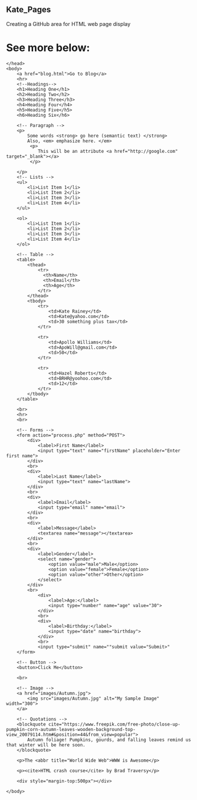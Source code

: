## Kate_Pages

Creating a GitHub area for HTML web page display

# See more below:

<!DOCTYPE html>
<html>
    <head>
        <title>HTML Cheat Sheet</title>

    </head>
    <body> 
        <a href="blog.html">Go to Blog</a>
        <hr>
        <!--Headings-->
        <h1>Heading One</h1>
        <h2>Heading Two</h2>
        <h3>Heading Three</h3>
        <h4>Heading Four</h4>
        <h5>Heading Five</h5>
        <h6>Heading Six</h6>

        <!-- Paragraph -->
        <p>
            Some words <strong> go here (semantic text) </strong>
            Also, <em> emphasize here. </em>
             <p>
                This will be an attribute <a href="http://google.com" target="_blank"></a>
             </p>

        </p>
        <!-- Lists -->
        <ul>
            <li>List Item 1</li>
            <li>List Item 2</li>
            <li>List Item 3</li>
            <li>List Item 4</li>
        </ul>

        <ol> 
            <li>List Item 1</li>
            <li>List Item 2</li>
            <li>List Item 3</li>
            <li>List Item 4</li>
        </ol>
        
        <!-- Table -->
        <table>
            <thead>
                <tr>
                  <th>Name</th>
                  <th>Email</th> 
                  <th>Age</th> 
                </tr>
            </thead>
            <tbody>
                <tr>
                    <td>Kate Rainey</td>
                    <td>Kate@yahoo.com</td>
                    <td>30 something plus tax</td>
                </tr>

                <tr>
                    <td>Apollo Williams</td>
                    <td>ApoWill@gmail.com</td>
                    <td>50</td>
                </tr>

                <tr>
                    <td>Hazel Roberts</td>
                    <td>BRHR@yoohoo.com</td>
                    <td>12</td>
                </tr>
            </tbody>
        </table>

        <br>
        <hr>
        <br>

        <!-- Forms -->
        <form action="process.php" method="POST">
            <div>
                <label>First Name</label>
                <input type="text" name="firstName" placeholder="Enter first name">
            </div>
            <br>
            <div>
                <label>Last Name</label>
                <input type="text" name="lastName">
            </div>
            <br>
            <div>
                <label>Email</label>
                <input type="email" name="email">
            </div>
            <br>
            <div>
                <label>Message</label>
                <textarea name="message"></textarea>
            </div>
            <br>
            <div>
                <label>Gender</label>
                <select name="gender">
                    <option value="male">Male</option>
                    <option value="female">Female</option>
                    <option value="other">Other</option>
                </select>
            </div>
            <br>
                <div>
                    <label>Age:</label>
                    <input type="number" name="age" value="30">
                </div>
                <br>
                <div>
                    <label>Birthday:</label>
                    <input type="date" name="birthday">
                </div>
                <br>
                <input type="submit" name=""submit value="Submit>"
        </form>

        <!-- Button -->
        <button>Click Me</button>

        <br>

        <!-- Image -->
        <a href="images/Autumn.jpg">
            <img src="images/Autumn.jpg" alt="My Sample Image" width="300">
        </a>

        <!-- Quotations -->
        <blockquote cite="https://www.freepik.com/free-photo/close-up-pumpkin-corn-autumn-leaves-wooden-background-top-view_20079114.htm#&position=44&from_view=popular">
            Autumn foliage! Pumpkins, gourds, and falling leaves remind us that winter will be here soon.
        </blockquote>

        <p>The <abbr title="World Wide Web">WWW is Awesome</p>

        <p><cite>HTML crash course</cite> by Brad Traversy</p>

        <div style="margin-top:500px"></div>

    </body>
</html>
